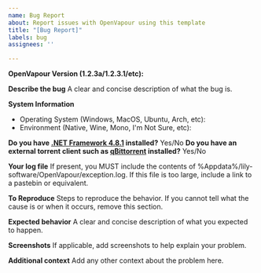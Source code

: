 ```yaml
---
name: Bug Report
about: Report issues with OpenVapour using this template
title: "[Bug Report]"
labels: bug
assignees: ''

---
```


**OpenVapour Version (1.2.3a/1.2.3.1/etc):**

**Describe the bug**
A clear and concise description of what the bug is.

**System Information**
- Operating System (Windows, MacOS, Ubuntu, Arch, etc):
- Environment (Native, Wine, Mono, I'm Not Sure, etc):

**Do you have [.NET Framework 4.8.1](https://dotnet.microsoft.com/en-us/download/dotnet-framework/thank-you/net481-web-installer) installed?** Yes/No
**Do you have an external torrent client such as [qBittorrent](https://www.qbittorrent.org/) installed?** Yes/No

**Your log file**
If present, you MUST include the contents of %Appdata%/lily-software/OpenVapour/exception.log. If this file is too large, include a link to a pastebin or equivalent.

**To Reproduce**
Steps to reproduce the behavior. If you cannot tell what the cause is or when it occurs, remove this section.

**Expected behavior**
A clear and concise description of what you expected to happen.

**Screenshots**
If applicable, add screenshots to help explain your problem.

**Additional context**
Add any other context about the problem here.
